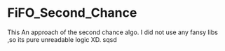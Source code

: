 # FiFO_Second_Chance
This An approach of the second chance algo.
I did not use any fansy libs ,so its pure unreadable logic XD.
sqsd
